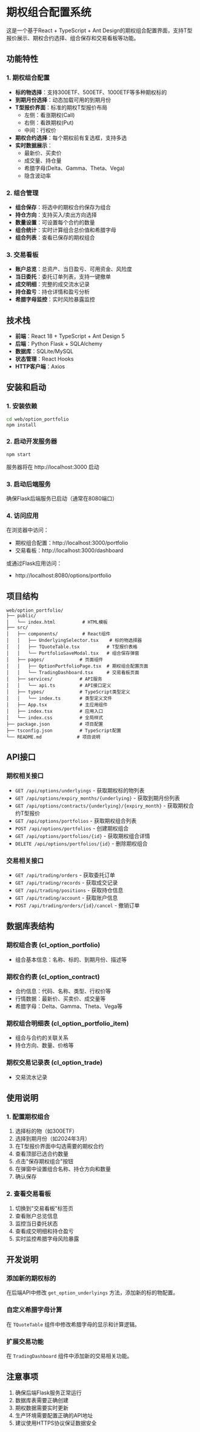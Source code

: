 # 期权组合配置系统

这是一个基于React + TypeScript + Ant Design的期权组合配置界面，支持T型报价展示、期权合约选择、组合保存和交易看板等功能。

## 功能特性

### 1. 期权组合配置
- **标的物选择**：支持300ETF、500ETF、1000ETF等多种期权标的
- **到期月份选择**：动态加载可用的到期月份
- **T型报价界面**：标准的期权T型报价布局
  - 左侧：看涨期权(Call)
  - 右侧：看跌期权(Put)  
  - 中间：行权价
- **期权合约选择**：每个期权前有复选框，支持多选
- **实时数据展示**：
  - 最新价、买卖价
  - 成交量、持仓量
  - 希腊字母(Delta、Gamma、Theta、Vega)
  - 隐含波动率

### 2. 组合管理
- **组合保存**：将选中的期权合约保存为组合
- **持仓方向**：支持买入/卖出方向选择
- **数量设置**：可设置每个合约的数量
- **组合统计**：实时计算组合总价值和希腊字母
- **组合列表**：查看已保存的期权组合

### 3. 交易看板
- **账户总览**：总资产、当日盈亏、可用资金、风险度
- **当日委托**：委托订单列表，支持一键撤单
- **成交明细**：完整的成交流水记录
- **持仓盈亏**：持仓详情和盈亏分析
- **希腊字母监控**：实时风险暴露监控

## 技术栈

- **前端**：React 18 + TypeScript + Ant Design 5
- **后端**：Python Flask + SQLAlchemy
- **数据库**：SQLite/MySQL
- **状态管理**：React Hooks
- **HTTP客户端**：Axios

## 安装和启动

### 1. 安装依赖

```bash
cd web/option_portfolio
npm install
```

### 2. 启动开发服务器

```bash
npm start
```

服务器将在 http://localhost:3000 启动

### 3. 启动后端服务

确保Flask后端服务已启动（通常在8080端口）

### 4. 访问应用

在浏览器中访问：
- 期权组合配置：http://localhost:3000/portfolio
- 交易看板：http://localhost:3000/dashboard

或通过Flask应用访问：
- http://localhost:8080/options/portfolio

## 项目结构

```
web/option_portfolio/
├── public/
│   └── index.html          # HTML模板
├── src/
│   ├── components/         # React组件
│   │   ├── UnderlyingSelector.tsx    # 标的物选择器
│   │   ├── TQuoteTable.tsx          # T型报价表格
│   │   └── PortfolioSaveModal.tsx   # 组合保存弹窗
│   ├── pages/             # 页面组件
│   │   ├── OptionPortfolioPage.tsx  # 期权组合配置页面
│   │   └── TradingDashboard.tsx     # 交易看板页面
│   ├── services/          # API服务
│   │   └── api.ts         # API接口定义
│   ├── types/             # TypeScript类型定义
│   │   └── index.ts       # 类型定义文件
│   ├── App.tsx            # 主应用组件
│   ├── index.tsx          # 应用入口
│   └── index.css          # 全局样式
├── package.json           # 项目配置
├── tsconfig.json          # TypeScript配置
└── README.md             # 项目说明
```

## API接口

### 期权相关接口

- `GET /api/options/underlyings` - 获取期权标的物列表
- `GET /api/options/expiry_months/{underlying}` - 获取到期月份列表
- `GET /api/options/contracts/{underlying}/{expiry_month}` - 获取期权合约T型报价
- `GET /api/options/portfolios` - 获取期权组合列表
- `POST /api/options/portfolios` - 创建期权组合
- `GET /api/options/portfolios/{id}` - 获取期权组合详情
- `DELETE /api/options/portfolios/{id}` - 删除期权组合

### 交易相关接口

- `GET /api/trading/orders` - 获取委托订单
- `GET /api/trading/records` - 获取成交记录
- `GET /api/trading/positions` - 获取持仓信息
- `GET /api/trading/account` - 获取账户信息
- `POST /api/trading/orders/{id}/cancel` - 撤销订单

## 数据库表结构

### 期权组合表 (cl_option_portfolio)
- 组合基本信息：名称、标的、到期月份、描述等

### 期权合约表 (cl_option_contract)
- 合约信息：代码、名称、类型、行权价等
- 行情数据：最新价、买卖价、成交量等
- 希腊字母：Delta、Gamma、Theta、Vega等

### 期权组合明细表 (cl_option_portfolio_item)
- 组合与合约的关联关系
- 持仓方向、数量、价格等

### 期权交易记录表 (cl_option_trade)
- 交易流水记录

## 使用说明

### 1. 配置期权组合

1. 选择标的物（如300ETF）
2. 选择到期月份（如2024年3月）
3. 在T型报价界面中勾选需要的期权合约
4. 查看顶部已选合约数量
5. 点击"保存期权组合"按钮
6. 在弹窗中设置组合名称、持仓方向和数量
7. 确认保存

### 2. 查看交易看板

1. 切换到"交易看板"标签页
2. 查看账户总览信息
3. 监控当日委托状态
4. 查看成交明细和持仓盈亏
5. 实时监控希腊字母风险暴露

## 开发说明

### 添加新的期权标的

在后端API中修改 `get_option_underlyings` 方法，添加新的标的物配置。

### 自定义希腊字母计算

在 `TQuoteTable` 组件中修改希腊字母的显示和计算逻辑。

### 扩展交易功能

在 `TradingDashboard` 组件中添加新的交易相关功能。

## 注意事项

1. 确保后端Flask服务正常运行
2. 数据库表需要正确创建
3. 期权数据需要实时更新
4. 生产环境需要配置正确的API地址
5. 建议使用HTTPS协议保证数据安全
